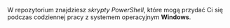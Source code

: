 W repozytorium znajdziesz *skrypty PowerShell*, które mogą przydać Ci się podczas codziennej pracy z systemem operacyjnym **Windows**.